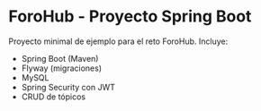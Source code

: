 # ForoHub - Proyecto Spring Boot

Proyecto minimal de ejemplo para el reto ForoHub. Incluye:
- Spring Boot (Maven)
- Flyway (migraciones)
- MySQL
- Spring Security con JWT
- CRUD de tópicos


